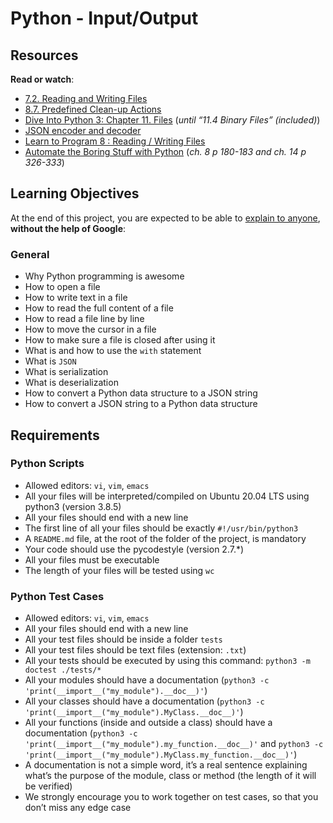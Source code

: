 <h1>Python - Input/Output</h1>

<h2>Resources</h2>
<p><strong>Read or watch</strong>:</p>
<ul>
<li><a title="7.2. Reading and Writing Files" href="https://intranet.hbtn.io/rltoken/n4cEqOMm5PdqDE26lyWcDw" target="_blank" rel="noopener">7.2. Reading and Writing Files</a></li>
<li><a title="8.7. Predefined Clean-up Actions" href="https://intranet.hbtn.io/rltoken/PhUB_UH5Ry2tGGK2VGJNGA" target="_blank" rel="noopener">8.7. Predefined Clean-up Actions</a></li>
<li><a title="Dive Into Python 3: Chapter 11. Files" href="https://intranet.hbtn.io/rltoken/ciGk1flXa0Pbn8gv-x1FxQ" target="_blank" rel="noopener">Dive Into Python 3: Chapter 11. Files</a> (<em>until &ldquo;11.4 Binary Files&rdquo; (included)</em>)</li>
<li><a title="JSON encoder and decoder" href="https://intranet.hbtn.io/rltoken/0p1V5yvlnt3iCTE0DWV2Cg" target="_blank" rel="noopener">JSON encoder and decoder</a></li>
<li><a title="Learn to Program 8 : Reading / Writing Files" href="https://intranet.hbtn.io/rltoken/zjejIRFH-ZgDaLLp6BWYnA" target="_blank" rel="noopener">Learn to Program 8 : Reading / Writing Files</a></li>
<li><a title="Automate the Boring Stuff with Python" href="https://intranet.hbtn.io/rltoken/AOiShF_tqAawS_pKaiX51w" target="_blank" rel="noopener">Automate the Boring Stuff with Python</a> (<em>ch. 8 p 180-183 and ch. 14 p 326-333</em>)</li>
</ul>
<h2>Learning Objectives</h2>
<p>At the end of this project, you are expected to be able to <a title="explain to anyone" href="https://intranet.hbtn.io/rltoken/Hz3CSCRXnnDyjdTSHQcUKQ" target="_blank" rel="noopener">explain to anyone</a>, <strong>without the help of Google</strong>:</p>
<h3>General</h3>
<ul>
<li>Why Python programming is awesome</li>
<li>How to open a file</li>
<li>How to write text in a file</li>
<li>How to read the full content of a file</li>
<li>How to read a file line by line</li>
<li>How to move the cursor in a file</li>
<li>How to make sure a file is closed after using it</li>
<li>What is and how to use the <code>with</code> statement</li>
<li>What is <code>JSON</code></li>
<li>What is serialization</li>
<li>What is deserialization</li>
<li>How to convert a Python data structure to a JSON string</li>
<li>How to convert a JSON string to a Python data structure</li>
</ul>
<h2>Requirements</h2>
<h3>Python Scripts</h3>
<ul>
<li>Allowed editors: <code>vi</code>, <code>vim</code>, <code>emacs</code></li>
<li>All your files will be interpreted/compiled on Ubuntu 20.04 LTS using python3 (version 3.8.5)</li>
<li>All your files should end with a new line</li>
<li>The first line of all your files should be exactly <code>#!/usr/bin/python3</code></li>
<li>A <code>README.md</code> file, at the root of the folder of the project, is mandatory</li>
<li>Your code should use the pycodestyle (version 2.7.*)</li>
<li>All your files must be executable</li>
<li>The length of your files will be tested using <code>wc</code></li>
</ul>
<h3>Python Test Cases</h3>
<ul>
<li>Allowed editors: <code>vi</code>, <code>vim</code>, <code>emacs</code></li>
<li>All your files should end with a new line</li>
<li>All your test files should be inside a folder <code>tests</code></li>
<li>All your test files should be text files (extension: <code>.txt</code>)</li>
<li>All your tests should be executed by using this command: <code>python3 -m doctest ./tests/*</code></li>
<li>All your modules should have a documentation (<code>python3 -c 'print(__import__("my_module").__doc__)'</code>)</li>
<li>All your classes should have a documentation (<code>python3 -c 'print(__import__("my_module").MyClass.__doc__)'</code>)</li>
<li>All your functions (inside and outside a class) should have a documentation (<code>python3 -c 'print(__import__("my_module").my_function.__doc__)'</code> and <code>python3 -c 'print(__import__("my_module").MyClass.my_function.__doc__)'</code>)</li>
<li>A documentation is not a simple word, it&rsquo;s a real sentence explaining what&rsquo;s the purpose of the module, class or method (the length of it will be verified)</li>
<li>We strongly encourage you to work together on test cases, so that you don&rsquo;t miss any edge case</li>
</ul>